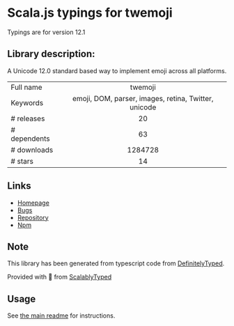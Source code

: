 
# Scala.js typings for twemoji

Typings are for version 12.1

## Library description:
A Unicode 12.0 standard based way to implement emoji across all platforms.

|                    |                 |
| ------------------ | :-------------: |
| Full name          | twemoji |
| Keywords           | emoji, DOM, parser, images, retina, Twitter, unicode |
| # releases         | 20 |
| # dependents       | 63 |
| # downloads        | 1284728 |
| # stars            | 14 |

## Links
- [Homepage](https://github.com/twitter/twemoji)
- [Bugs](https://github.com/twitter/twemoji/issues)
- [Repository](https://github.com/twitter/twemoji)
- [Npm](https://www.npmjs.com/package/twemoji)
    


## Note
This library has been generated from typescript code from [DefinitelyTyped](https://definitelytyped.org).

Provided with :purple_heart: from [ScalablyTyped](https://github.com/oyvindberg/ScalablyTyped)

## Usage
See [the main readme](../../readme.md) for instructions.


